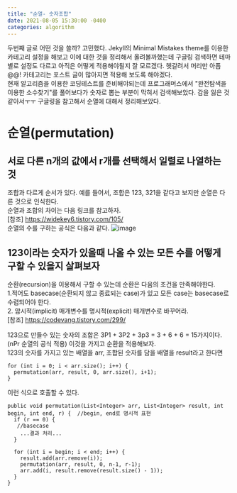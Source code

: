 ```yaml
---
title: "순열- 숫자조합"
date: 2021-08-05 15:30:00 -0400
categories: algorithm
---
```

두번째 글로 어떤 것을 쓸까? 고민했다. Jekyll의 Minimal Mistakes theme를 이용한 카테고리 설정을 해보고 이에 대한 것을 정리해서 올려볼까했는데 구글링 검색하면 테마별로 설정도 다르고 아직은 어떻게 적용해야될지 잘 모르겠다. 헷갈려서 머리만 아픔@@! 카테고리는 포스트 글이 많아지면 적용해 보도록 해야겠다.   
현재 알고리즘을 이용한 코딩테스트를 준비해야되는데 프로그래머스에서 "완전탐색을 이용한 소수찾기"를 풀어보다가 숫자로 뽑는 부분이 막혀서 검색해보았다. 감을 잃은 것 같아서ㅜㅜ 구글링을 참고해서 순열에 대해서 정리해보았다.

# 순열(permutation)
## 서로 다른 n개의 값에서 r개를 선택해서 일렬로 나열하는 것
조합과 다르게 순서가 있다. 예를 들어서, 조합은 123, 321을 같다고 보지만 순열은 다른 것으로 인식한다.   
순열과 조합의 차이는 다음 링크를 참고하자.   
[참조] <https://widekey6.tistory.com/105/>   
순열의 수를 구하는 공식은 다음과 같다.
![image](https://user-images.githubusercontent.com/4480718/128305286-17fec9e2-3778-4b7b-8f35-52bf287b6192.png)


## 123이라는 숫자가 있을때 나올 수 있는 모든 수를 어떻게 구할 수 있을지 살펴보자
순환(recursion)을 이용해서 구할 수 있는데 순환은 다음의 조건을 만족해야한다.   
1.적어도 basecase(순환되지 않고 종료되는 case)가 있고 모든 case는 basecase로 수렴되어야 한다.   
2. 암시적(implicit) 매개변수를 명시적(explicit) 매개변수로 바꾸어라.   
[참조] <https://codevang.tistory.com/299/>   

123으로 만들수 있는 숫자의 조합은 3P1 + 3P2 + 3p3 = 3 + 6 + 6 = 15가지이다.(nPr 순열의 공식 적용)
이것을 가지고 순환을 적용해보자.   
123의 숫자를 가지고 있는 배열을 arr, 조합된 숫자를 담을 배열을 result라고 한다면
```
for (int i = 0; i < arr.size(); i++) {
  permutation(arr, result, 0, arr.size(), i+1);
}
```
이런 식으로 호출할 수 있다.
```
public void permutation(List<Integer> arr, List<Integer> result, int begin, int end, r) {  //begin, end로 명시적 표현
  if (r == 0) {
   //basecase
    ...결과 처리...
  } 
  
  for (int i = begin; i < end; i++) {
    result.add(arr.remove(i));
    permutation(arr, result, 0, n-1, r-1);
    arr.add(i, result.remove(result.size() - 1));
  }                      
}
```
